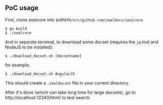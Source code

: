 ## PoC usage

First, clone zealcore into `$GOPATH/src/github.com/zealdocs/zealcore`.

```
$ go build
$ ./zealcore
```

And in separate terminal, to download some docset (requires the `jq` tool and NodeJS to be installed):

```
$ ./download_docset.sh [docsetname]
```

for example,

```
$ ./download_docset.sh AngularJS
```

This should create a `.zealdocset` file in your current directory.

After it's done (which can take long time for large docsets), go to http://localhost:12340/html/ to test search.
